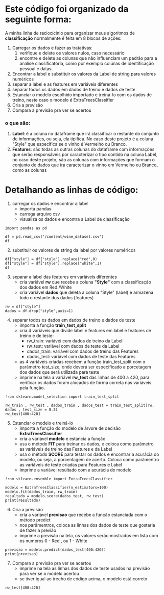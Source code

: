 # Este código foi organizado da seguinte forma: 



A minha linha de raciocícinio para organizar meus algoritmos de **classificação** normalmente é feita em 8 blocos de ações:

1. Carregar os dados e fazer as tratativas:
   1. verifique e delete os valores nulos, caso necessário
   2. encontre e delete as colunas que não influenciam um padrão para a análise classificatória, como por exemplo colunas de identificação pessoal e datas. 
2. Encontrar a label e substituir os valores da Label de string para valores numéricos
3. separar a label e as features em variáveis diferentes
4. separar todos os dados em dados de treino e dados de teste
5. Estanciar o modelo escolhido importado e treiná-lo com os dados de treino, neste caso o modelo é ExtraTreesClassifier
6. Cria a previsão
7. Compara a previsão pra ver se acertou



### o que são:

1. **Label**: é a coluna no dataframe que irá classificar o restante do conjunto de informações, ou seja, ela tipifica. No caso deste projeto é a coluna "Style" que especifica se o vinho é Vermelho ou Branco. 
2. **Features**: são todas as outras colunas do dataframe com informações que serão responsáveis por caracterizar o tipo contido na coluna Label, no caso deste projeto, são as colunas com informações que formam o conjunto de dados que ira caracterizar o vinho em Vermelho ou Branco, como as colunas 



# Detalhando as linhas de código: 



1. carregar os dados e encontrar a label
   - importa pandas
   - carrega arquivo csv
   - visualiza os dados e encontra a Label de classificação

```
import pandas as pd

df = pd.read_csv("/content/wine_dataset.csv")
df
```



2. substituir os valores de string da label por valores numéricos

```
df["style"] = df["style"].replace("red",0)
df["style"] = df["style"].replace("white",1)
df
```



3. separar a label das features em variáveis diferentes
   - cria variável **rw** que recebe a coluna **"Style"** com a classificação dos dados em Red /White
   - cria variável **dados** que deleta a coluna  "Style" (label) e armazena todo o restante dos dados (features)

```
rw = df["style"]
dados = df.drop("style",axis=1)
```



4. separar todos os dados em dados de treino e dados de teste
   - importa a função **train_test_split** 
   - cria 4 variáveis que divide label e features em label e features de treino e de teste:
     - rw_train: variávei com dados de treino da Label  
     - rw_test: variável com dados de teste da Label
     - dados_train: variável com dados de treino das Features
     - dados_test: variável com dados de teste das Features
   - as 4 variáveis criadas recebem a função train_test_split com o parâmetro test_size, onde deverá ser especificado a porcetagem dos dados que será utilizada para teste
   - imprime na tela a variável **rw_test** das linhas de 400 a 420, para verificar os dados foram alocados de forma correta nas variáveis pela função.

```
from sklearn.model_selection import train_test_split

rw_train , rw_test , dados_train , dados_test = train_test_split(rw, dados , test_size = 0.3)
rw_test[400:420]
```



5. Estanciar o modelo e treiná-lo
   - importa a função do modelo de árvore de decisão **ExtraTreesClassifier**
   - cria a variável **modelo** e estancia a função
   - usa o método **FIT**  para treinar os dados, e coloca como parâmetro as variáveis de treino das Features e da Label
   - usa o método **SCORE** para testar os dados e encontrar a acurácia do modelo, ou seja, a porcentagem de acerto. Coloca como parâmentro as variáveis de teste criadas para Features e Label
   - imprime a variável resultado com a acurácia do modelo 

```
from sklearn.ensemble import ExtraTreesClassifier

modelo = ExtraTreesClassifier(n_estimators=100)
modelo.fit(dados_train, rw_train)
resultado = modelo.score(dados_test, rw_test)
print(resultado)
```



6. Cria a previsão
   - cria a variável **previsao** que recebe a função estanciada com o método predict
   - nos parâmentros, coloca as linhas dos dados de teste que gostaria de fazer a previão
   - imprime a previsão na tela, os valores serão mostrados em lista com os numeros 0 - Red , ou 1 - White

```
previsao = modelo.predict(dados_test[400:420])
print(previsao)
```



7. Compara a previsão pra ver se acertou
   - imprime na tela as linhas dos dados de teste usados na previsão para ver se o modelo acertou
   - se tiver igual ao trecho de código acima, o modelo está correto

```
rw_test[400:420]

```

